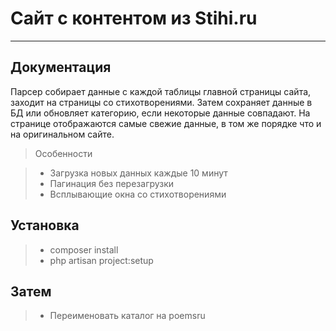 Сайт с контентом из Stihi.ru
===================
----------

Документация
-------------

Парсер собирает данные с каждой таблицы главной страницы сайта, заходит на страницы со стихотворениями. Затем сохраняет данные в БД или обновляет категорию, если некоторые данные совпадают. На странице отображаются самые свежие данные, в том же порядке что и  на оригинальном сайте.

> Особенности

> - Загрузка новых данных каждые 10 минут
> - Пагинация без перезагрузки
> - Всплывающие окна со стихотворениями

Установка
-------------------
> - composer install
> - php artisan project:setup

Затем
-------------------
> - Переименовать каталог на poemsru